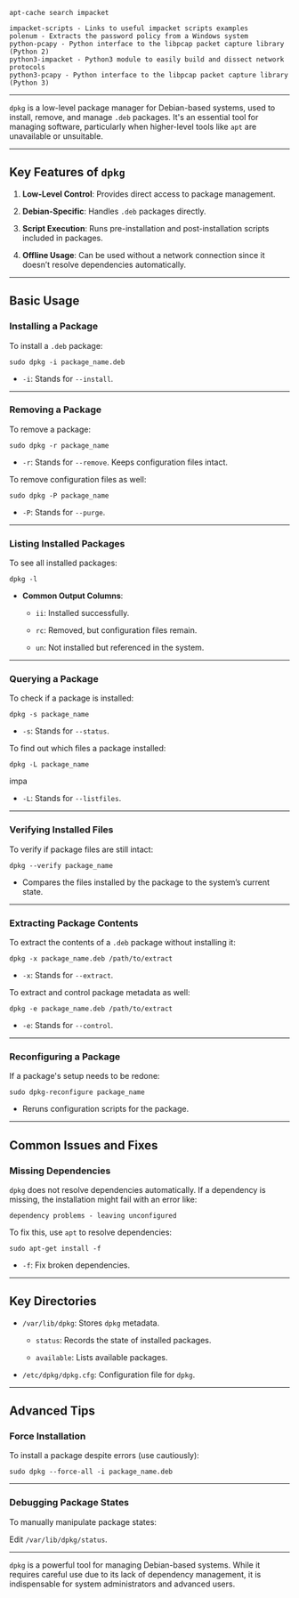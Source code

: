 ```shell-session
apt-cache search impacket

impacket-scripts - Links to useful impacket scripts examples
polenum - Extracts the password policy from a Windows system
python-pcapy - Python interface to the libpcap packet capture library (Python 2)
python3-impacket - Python3 module to easily build and dissect network protocols
python3-pcapy - Python interface to the libpcap packet capture library (Python 3)
```
----------------------------------------

`dpkg` is a low-level package manager for Debian-based systems, used to install, remove, and manage `.deb` packages. It's an essential tool for managing software, particularly when higher-level tools like `apt` are unavailable or unsuitable.

---

## Key Features of `dpkg`

1. **Low-Level Control**: Provides direct access to package management.
    
2. **Debian-Specific**: Handles `.deb` packages directly.
    
3. **Script Execution**: Runs pre-installation and post-installation scripts included in packages.
    
4. **Offline Usage**: Can be used without a network connection since it doesn’t resolve dependencies automatically.
    

---

## Basic Usage

### Installing a Package

To install a `.deb` package:

```
sudo dpkg -i package_name.deb
```

- `-i`: Stands for `--install`.
    

---

### Removing a Package

To remove a package:

```
sudo dpkg -r package_name
```

- `-r`: Stands for `--remove`. Keeps configuration files intact.
    

To remove configuration files as well:

```
sudo dpkg -P package_name
```

- `-P`: Stands for `--purge`.
    

---

### Listing Installed Packages

To see all installed packages:

```
dpkg -l
```

- **Common Output Columns**:
    
    - `ii`: Installed successfully.
        
    - `rc`: Removed, but configuration files remain.
        
    - `un`: Not installed but referenced in the system.
        

---

### Querying a Package

To check if a package is installed:

```
dpkg -s package_name
```

- `-s`: Stands for `--status`.
    

To find out which files a package installed:

```
dpkg -L package_name
```
impa
- `-L`: Stands for `--listfiles`.
    

---

### Verifying Installed Files

To verify if package files are still intact:

```
dpkg --verify package_name
```

- Compares the files installed by the package to the system’s current state.
    

---

### Extracting Package Contents

To extract the contents of a `.deb` package without installing it:

```
dpkg -x package_name.deb /path/to/extract
```

- `-x`: Stands for `--extract`.
    

To extract and control package metadata as well:

```
dpkg -e package_name.deb /path/to/extract
```

- `-e`: Stands for `--control`.
    

---

### Reconfiguring a Package

If a package's setup needs to be redone:

```
sudo dpkg-reconfigure package_name
```

- Reruns configuration scripts for the package.
    

---

## Common Issues and Fixes

### Missing Dependencies

`dpkg` does not resolve dependencies automatically. If a dependency is missing, the installation might fail with an error like:

```
dependency problems - leaving unconfigured
```

To fix this, use `apt` to resolve dependencies:

```
sudo apt-get install -f
```

- `-f`: Fix broken dependencies.
    

---

## Key Directories

- `/var/lib/dpkg`: Stores `dpkg` metadata.
    
    - `status`: Records the state of installed packages.
        
    - `available`: Lists available packages.
        
- `/etc/dpkg/dpkg.cfg`: Configuration file for `dpkg`.
    

---

## Advanced Tips

### Force Installation

To install a package despite errors (use cautiously):

```
sudo dpkg --force-all -i package_name.deb
```

---

### Debugging Package States

To manually manipulate package states:

Edit `/var/lib/dpkg/status`.

---

`dpkg` is a powerful tool for managing Debian-based systems. While it requires careful use due to its lack of dependency management, it is indispensable for system administrators and advanced users.